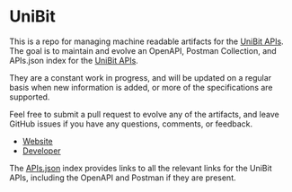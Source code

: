 # UniBitThis is a repo for managing machine readable artifacts for the [UniBit APIs](https://www.unibit.ai). The goal is to maintain and evolve an OpenAPI, Postman Collection, and APIs.json index for the [UniBit APIs](https://www.unibit.ai).They are a constant work in progress, and will be updated on a regular basis when new information is added, or more of the specifications are supported.Feel free to submit a pull request to evolve any of the artifacts, and leave GitHub issues if you have any questions, comments, or feedback.- [Website](https://www.unibit.ai)- [Developer](https://www.unibit.ai)The [APIs.json](https://github.com/api-evangelist/unibit/blob/master/apis.json) index provides links to all the relevant links for the UniBit APIs, including the OpenAPI and Postman if they are present.